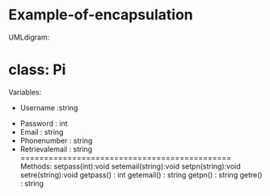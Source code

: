 # Example-of-encapsulation
UMLdigram:

class: Pi
=============================================
Variables:
+ Username :string
- Password : int
- Email : string 
- Phonenumber : string
- Retrievalemail : string
=============================================
Methods:
setpass(int):void
setemail(string):void
setpn(string):void
setre(string):void
getpass() : int
getemail() : string
getpn() : string
getre() : string
